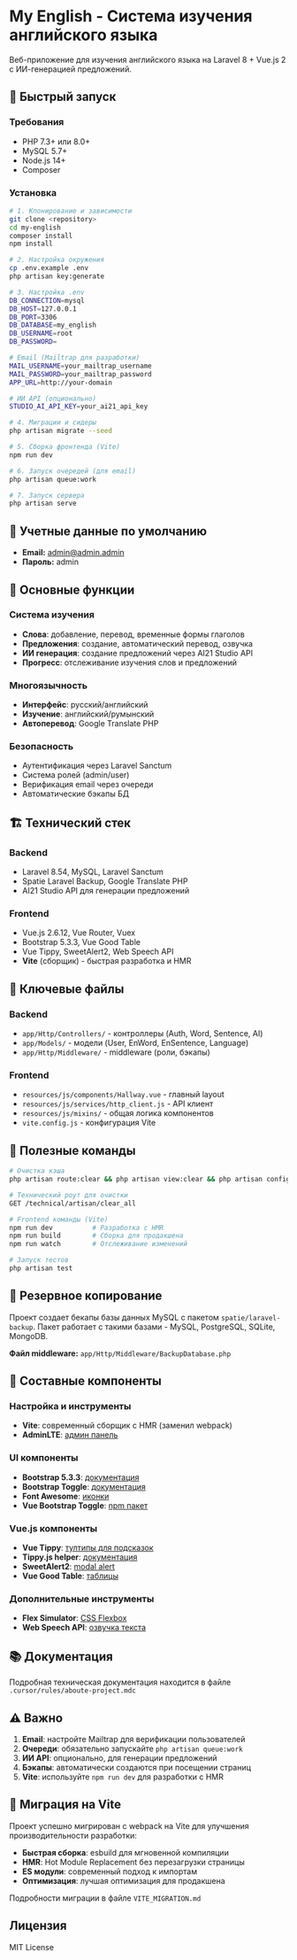 # My English - Система изучения английского языка

Веб-приложение для изучения английского языка на Laravel 8 + Vue.js 2 с ИИ-генерацией предложений.

## 🚀 Быстрый запуск

### Требования
- PHP 7.3+ или 8.0+
- MySQL 5.7+
- Node.js 14+
- Composer

### Установка
```bash
# 1. Клонирование и зависимости
git clone <repository>
cd my-english
composer install
npm install

# 2. Настройка окружения
cp .env.example .env
php artisan key:generate

# 3. Настройка .env
DB_CONNECTION=mysql
DB_HOST=127.0.0.1
DB_PORT=3306
DB_DATABASE=my_english
DB_USERNAME=root
DB_PASSWORD=

# Email (Mailtrap для разработки)
MAIL_USERNAME=your_mailtrap_username
MAIL_PASSWORD=your_mailtrap_password
APP_URL=http://your-domain

# ИИ API (опционально)
STUDIO_AI_API_KEY=your_ai21_api_key

# 4. Миграции и сидеры
php artisan migrate --seed

# 5. Сборка фронтенда (Vite)
npm run dev

# 6. Запуск очередей (для email)
php artisan queue:work

# 7. Запуск сервера
php artisan serve
```

## 👤 Учетные данные по умолчанию
- **Email:** admin@admin.admin
- **Пароль:** admin

## 🎯 Основные функции

### Система изучения
- **Слова**: добавление, перевод, временные формы глаголов
- **Предложения**: создание, автоматический перевод, озвучка
- **ИИ генерация**: создание предложений через AI21 Studio API
- **Прогресс**: отслеживание изучения слов и предложений

### Многоязычность
- **Интерфейс**: русский/английский
- **Изучение**: английский/румынский
- **Автоперевод**: Google Translate PHP

### Безопасность
- Аутентификация через Laravel Sanctum
- Система ролей (admin/user)
- Верификация email через очереди
- Автоматические бэкапы БД

## 🏗️ Технический стек

### Backend
- Laravel 8.54, MySQL, Laravel Sanctum
- Spatie Laravel Backup, Google Translate PHP
- AI21 Studio API для генерации предложений

### Frontend
- Vue.js 2.6.12, Vue Router, Vuex
- Bootstrap 5.3.3, Vue Good Table
- Vue Tippy, SweetAlert2, Web Speech API
- **Vite** (сборщик) - быстрая разработка и HMR

## 📁 Ключевые файлы

### Backend
- `app/Http/Controllers/` - контроллеры (Auth, Word, Sentence, AI)
- `app/Models/` - модели (User, EnWord, EnSentence, Language)
- `app/Http/Middleware/` - middleware (роли, бэкапы)

### Frontend
- `resources/js/components/Hallway.vue` - главный layout
- `resources/js/services/http_client.js` - API клиент
- `resources/js/mixins/` - общая логика компонентов
- `vite.config.js` - конфигурация Vite

## 🔧 Полезные команды

```bash
# Очистка кэша
php artisan route:clear && php artisan view:clear && php artisan config:clear

# Технический роут для очистки
GET /technical/artisan/clear_all

# Frontend команды (Vite)
npm run dev          # Разработка с HMR
npm run build        # Сборка для продакшена
npm run watch        # Отслеживание изменений

# Запуск тестов
php artisan test
```

## 💾 Резервное копирование

Проект создает бекапы базы данных MySQL с пакетом `spatie/laravel-backup`. Пакет работает с такими базами - MySQL, PostgreSQL, SQLite, MongoDB.

**Файл middleware:** `app/Http/Middleware/BackupDatabase.php`

## 🧩 Составные компоненты

### Настройка и инструменты
- **Vite**: современный сборщик с HMR (заменил webpack)
- **AdminLTE**: [админ панель](https://adminlte.io/themes/v3/)

### UI компоненты
- **Bootstrap 5.3.3**: [документация](https://bootstrap-4.ru/docs/4.0/components/tooltips/)
- **Bootstrap Toggle**: [документация](http://www.bootstraptoggle.com/)
- **Font Awesome**: [иконки](https://fontawesome.com/v5/icons/trash-alt?f=classic&s=solid)
- **Vue Bootstrap Toggle**: [npm пакет](https://www.npmjs.com/package/vue-bootstrap-toggle)

### Vue.js компоненты
- **Vue Tippy**: [тултипы для подсказок](https://kabbouchi.github.io/vue-tippy/4.0/features/default.html)
- **Tippy.js helper**: [документация](https://atomiks.github.io/tippyjs/v6/html-content/)
- **SweetAlert2**: [modal alert](https://sweetalert2.github.io/#handling-buttons)
- **Vue Good Table**: [таблицы](https://xaksis.github.io/vue-good-table/guide/)

### Дополнительные инструменты
- **Flex Simulator**: [CSS Flexbox](http://cssworld.ru/flex/)
- **Web Speech API**: [озвучка текста](https://xhtml.ru/2021/javascript/javascript-text-to-speech-and-its-many-quirks/)

## 📚 Документация

Подробная техническая документация находится в файле `.cursor/rules/aboute-project.mdc`

## ⚠️ Важно

1. **Email**: настройте Mailtrap для верификации пользователей
2. **Очереди**: обязательно запускайте `php artisan queue:work`
3. **ИИ API**: опционально, для генерации предложений
4. **Бэкапы**: автоматически создаются при посещении страниц
5. **Vite**: используйте `npm run dev` для разработки с HMR

## 🔄 Миграция на Vite

Проект успешно мигрирован с webpack на Vite для улучшения производительности разработки:

- **Быстрая сборка**: esbuild для мгновенной компиляции
- **HMR**: Hot Module Replacement без перезагрузки страницы
- **ES модули**: современный подход к импортам
- **Оптимизация**: лучшая оптимизация для продакшена

Подробности миграции в файле `VITE_MIGRATION.md`

## Лицензия

MIT License

